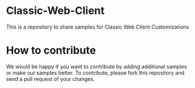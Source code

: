 # Classic-Web-Client
This is a repository to share samples for Classic Web Client Customizations

# How to contribute
We would be happy if you want to contribute by adding additional samples or make our samples better.
To contribute, please fork this repository and send a pull request of your changes.

